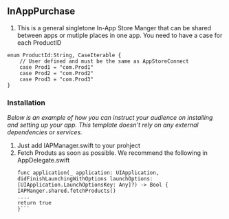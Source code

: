 
## InAppPurchase
1. This is a general singletone In-App Store Manger that can be shared between apps or mutiple places in one app.
You need to have a case for each ProductID
```
enum ProductId:String, CaseIterable {
    // User defined and must be the same as AppStoreConnect
    case Prod1 = "com.Prod1"
    case Prod2 = "com.Prod2"
    case Prod3 = "com.Prod3"
}
```

### Installation

_Below is an example of how you can instruct your audience on installing and setting up your app. This template doesn't rely on any external dependencies or services._

1. Just add IAPManager.swift to your prohject
2. Fetch Produts as soon as possible. We recommend the following in AppDelegate.swift
   ```
   func application(_ application: UIApplication, didFinishLaunchingWithOptions launchOptions: [UIApplication.LaunchOptionsKey: Any]?) -> Bool {
   IAPManger.shared.fetchProducts()
   ....
   return true
   }```
